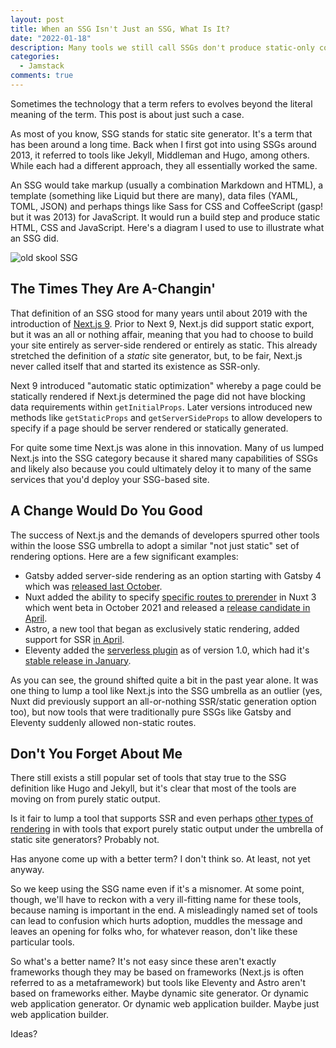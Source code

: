 ```yaml
---
layout: post
title: When an SSG Isn't Just an SSG, What Is It?
date: "2022-01-18"
description: Many tools we still call SSGs don't produce static-only content.
categories:
  - Jamstack
comments: true
---
```


Sometimes the technology that a term refers to evolves beyond the literal meaning of the term. This post is about just such a case.

As most of you know, SSG stands for static site generator. It's a term that has been around a long time. Back when I first got into using SSGs around 2013, it referred to tools like Jekyll, Middleman and Hugo, among others. While each had a different approach, they all essentially worked the same.

An SSG would take markup (usually a combination Markdown and HTML), a template (something like Liquid but there are many), data files (YAML, TOML, JSON) and perhaps things like Sass for CSS and CoffeeScript (gasp! but it was 2013) for JavaScript. It would run a build step and produce static HTML, CSS and JavaScript. Here's a diagram I used to use to illustrate what an SSG did.

![old skool SSG](ssg.png)

## The Times They Are A-Changin'

That definition of an SSG stood for many years until about 2019 with the introduction of [Next.js 9](https://nextjs.org/blog/next-9#automatic-static-optimization). Prior to Next 9, Next.js did support static export, but it was an all or nothing affair, meaning that you had to choose to build your site entirely as server-side rendered or entirely as static. This already stretched the definition of a _static_ site generator, but, to be fair, Next.js never called itself that and started its existence as SSR-only.

Next 9 introduced "automatic static optimization" whereby a page could be statically rendered if Next.js determined the page did not have blocking data requirements within `getInitialProps`. Later versions introduced new methods like `getStaticProps` and `getServerSideProps` to allow developers to specify if a page should be server rendered or statically generated.

For quite some time Next.js was alone in this innovation. Many of us lumped Next.js into the SSG category because it shared many capabilities of SSGs and likely also because you could ultimately deloy it to many of the same services that you'd deploy your SSG-based site.

## A Change Would Do You Good

The success of Next.js and the demands of developers spurred other tools within the loose SSG umbrella to adopt a similar "not just static" set of rendering options. Here are a few significant examples:

- Gatsby added server-side rendering as an option starting with Gatsby 4 which was [released last October](https://www.gatsbyjs.com/blog/whats-new-in-gatsby-4/).
- Nuxt added the ability to specify [specific routes to prerender](https://v3.nuxtjs.org/guide/deploy/static-hosting/#advanced) in Nuxt 3 which went beta in October 2021 and released a [release candidate in April](https://nuxtjs.org/announcements/nuxt3-rc).
- Astro, a new tool that began as exclusively static rendering, added support for SSR [in April](https://astro.build/blog/experimental-server-side-rendering/).
- Eleventy added the [serverless plugin](https://www.11ty.dev/docs/plugins/serverless/) as of version 1.0, which had it's [stable release in January](https://www.11ty.dev/blog/eleventy-one-point-oh/).

As you can see, the ground shifted quite a bit in the past year alone. It was one thing to lump a tool like Next.js into the SSG umbrella as an outlier (yes, Nuxt did previously support an all-or-nothing SSR/static generation option too), but now tools that were traditionally pure SSGs like Gatsby and Eleventy suddenly allowed non-static routes.

## Don't You Forget About Me

There still exists a still popular set of tools that stay true to the SSG definition like Hugo and Jekyll, but it's clear that most of the tools are moving on from purely static output.

Is it fair to lump a tool that supports SSR and even perhaps [other types of rendering](https://bejamas.io/blog/understanding-rendering-in-the-jamstack/) in with tools that export purely static output under the umbrella of static site generators? Probably not.

Has anyone come up with a better term? I don't think so. At least, not yet anyway.

So we keep using the SSG name even if it's a misnomer. At some point, though, we'll have to reckon with a very ill-fitting name for these tools, because naming is important in the end. A misleadingly named set of tools can lead to confusion which hurts adoption, muddles the message and leaves an opening for folks who, for whatever reason, don't like these particular tools.

So what's a better name? It's not easy since these aren't exactly frameworks though they may be based on frameworks (Next.js is often referred to as a metaframework) but tools like Eleventy and Astro aren't based on frameworks either. Maybe dynamic site generator. Or dynamic web application generator. Or dynamic web application builder. Maybe just web application builder.

Ideas?
